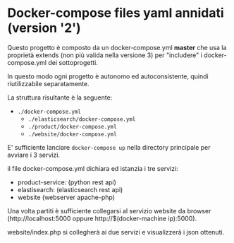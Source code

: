 # Docker-compose files yaml annidati (version '2')

Questo progetto è composto da un docker-compose.yml **master** che usa la proprietà extends (non più valida nella versione 3) per "includere" i docker-compose.yml dei sottoprogetti.

In questo modo ogni progetto è autonomo ed autoconsistente, quindi riutilizzabile separatamente.

La struttura risultante è la seguente:


* ```./docker-compose.yml```
	* ```./elasticsearch/docker-compose.yml```
	* ```./product/docker-compose.yml```
	* ```./website/docker-compose.yml```

E' sufficiente lanciare ```docker-compose up``` nella directory principale per avviare i 3 servizi.

il file docker-compose.yml dichiara ed istanzia i tre servizi:

* product-service: (python rest api)
* elastisearch: (elasticsearch rest api)
* website (webserver apache-php)

Una volta partiti è sufficiente collegarsi al servizio website da browser (http://localhost:5000 oppure http://$(docker-machine ip):5000).

website/index.php si collegherà ai due servizi e visualizzerà i json ottenuti.
